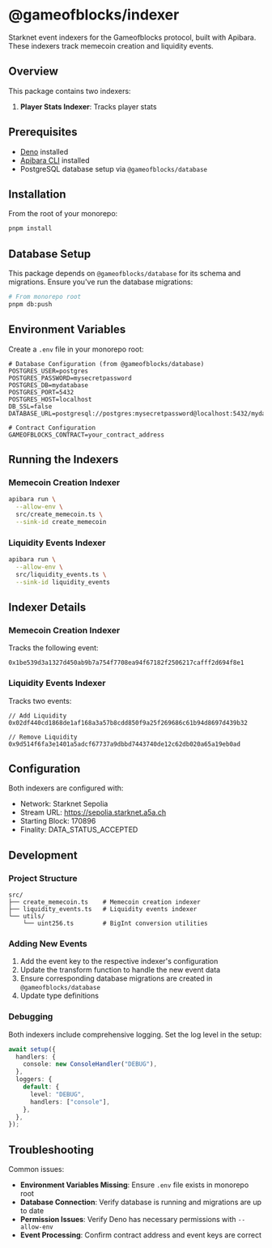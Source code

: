 # @gameofblocks/indexer

Starknet event indexers for the Gameofblocks protocol, built with Apibara. These indexers track memecoin creation and liquidity events.

## Overview

This package contains two indexers:
1. **Player Stats Indexer**: Tracks player stats

## Prerequisites

- [Deno](https://deno.land/) installed
- [Apibara CLI](https://www.apibara.com/) installed
- PostgreSQL database setup via `@gameofblocks/database`

## Installation

From the root of your monorepo:

```bash
pnpm install
```

## Database Setup

This package depends on `@gameofblocks/database` for its schema and migrations. Ensure you've run the database migrations:

```bash
# From monorepo root
pnpm db:push
```

## Environment Variables

Create a `.env` file in your monorepo root:

```env
# Database Configuration (from @gameofblocks/database)
POSTGRES_USER=postgres
POSTGRES_PASSWORD=mysecretpassword
POSTGRES_DB=mydatabase
POSTGRES_PORT=5432
POSTGRES_HOST=localhost
DB_SSL=false
DATABASE_URL=postgresql://postgres:mysecretpassword@localhost:5432/mydatabase

# Contract Configuration
GAMEOFBLOCKS_CONTRACT=your_contract_address
```

## Running the Indexers

### Memecoin Creation Indexer

```bash
apibara run \
  --allow-env \
  src/create_memecoin.ts \
  --sink-id create_memecoin
```

### Liquidity Events Indexer

```bash
apibara run \
  --allow-env \
  src/liquidity_events.ts \
  --sink-id liquidity_events
```

## Indexer Details

### Memecoin Creation Indexer

Tracks the following event:
```solidity
0x1be539d3a1327d450ab9b7a754f7708ea94f67182f2506217cafff2d694f8e1
```

### Liquidity Events Indexer

Tracks two events:
```solidity
// Add Liquidity
0x02df440cd1868de1af168a3a57b8cdd850f9a25f269686c61b94d8697d439b32

// Remove Liquidity
0x9d514f6fa3e1401a5adcf67737a9dbbd7443740de12c62db020a65a19eb0ad
```

## Configuration

Both indexers are configured with:
- Network: Starknet Sepolia
- Stream URL: https://sepolia.starknet.a5a.ch
- Starting Block: 170896
- Finality: DATA_STATUS_ACCEPTED

## Development

### Project Structure
```
src/
├── create_memecoin.ts    # Memecoin creation indexer
├── liquidity_events.ts   # Liquidity events indexer
└── utils/               
    └── uint256.ts        # BigInt conversion utilities
```

### Adding New Events

1. Add the event key to the respective indexer's configuration
2. Update the transform function to handle the new event data
3. Ensure corresponding database migrations are created in `@gameofblocks/database`
4. Update type definitions

### Debugging

Both indexers include comprehensive logging. Set the log level in the setup:

```typescript
await setup({
  handlers: {
    console: new ConsoleHandler("DEBUG"),
  },
  loggers: {
    default: {
      level: "DEBUG",
      handlers: ["console"],
    },
  },
});
```

## Troubleshooting

Common issues:

- **Environment Variables Missing**: Ensure `.env` file exists in monorepo root
- **Database Connection**: Verify database is running and migrations are up to date
- **Permission Issues**: Verify Deno has necessary permissions with `--allow-env`
- **Event Processing**: Confirm contract address and event keys are correct